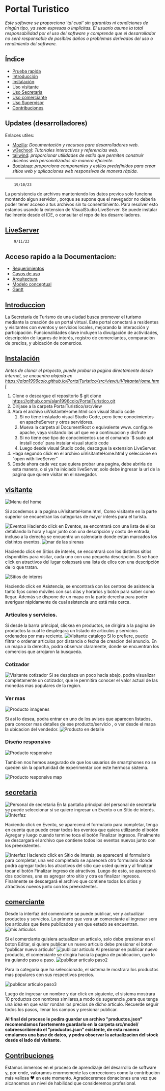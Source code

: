 # Portal Turistico

_Este software se proporciona 'tal cual' sin garantías ni condiciones de ningún tipo, ya sean expresas o implícitas. El usuario asume la total responsabilidad por el uso del software y comprende que el desarrollador no será responsable de posibles daños o problemas derivados del uso o rendimiento del software._
## Índice
- [Prueba rapida](https://alan1996colo.github.io/PortalTuristico/src/view/uiVisitanteHome.html)
- [Introducción](#introduccion)
- [Instalación](#instalación)
- [Uso visitante](#visitante)
- [Uso Secretaria](#secretaria)
- [Uso comerciante](#comerciante)
- [Uso Supervisor](#supervisor)
- [Contribuciones](#contribuciones)

## Updates (desarrolladores)
Enlaces utiles:

- [Mozilla](https://developer.mozilla.org/es/): *Documentación y recursos para desarrolladores web*.
- [w3school](https://www.w3schools.com/): _Tutoriales interactivos y referencias web_.
- [tailwind](https://tailwindcss.com/docs/installation): _proporcionar utilidades de estilo que permiten construir diseños web personalizados de manera eficiente_.
- [Bootstrap](https://getbootstrap.com/docs/5.2/getting-started/introduction/): *proporciona componentes y estilos predefinidos para crear sitios web y aplicaciones web responsivas de manera rápida*.

------------------------------------------------------------
		19/10/23
		
La persistencia de archivos manteniendo los datos previos solo funciona montando algun servidor , porque se supone que el navegador no deberia poder tener acceso a tus archivos sin tu consentimiento.
Para resolver esto estamos usando la extension de VisualStudio LiveServer.
Se puede instalar facilmente desde el IDE, o consultar el repo de los desarrolladores.

[LiveServer](https://github.com/ritwickdey/vscode-live-server-plus-plus)
------------------------------------------------------------------
		9/11/23
  
 ## Acceso rapido a la Documentacion:
-  [Requerimientos](https://github.com/alan1996colo/PortalTuristico/blob/master/docs/SRS-Portal-Turistico.pdf)
-  [Casos de uso](https://drive.google.com/file/d/19FAd61mSIlAhghX8Roo4W9CKN9HgQOzS/view?usp=sharing)
-  [Arquitectura](https://drive.google.com/file/d/1UUZjI6-6o-RYY2M_ukrtK4pF-QJOCdZ_/view?usp=sharing)
-  [Modelo conceptual](https://drive.google.com/file/d/116j2FeV5MUKVlBiLlnocm33J7B6JeDU7/view?usp=sharing)
-  [Gantt](https://github.com/alan1996colo/PortalTuristico/blob/master/docs/GantPortalTuristico.pdf)


## [Introduccion](#Introduccion)
La Secretaría de Turismo de una ciudad busca promover el turismo mediante la creación de un portal virtual. Este portal conectará a residentes y visitantes con eventos y servicios locales, mejorando la interacción y participación. Funcionalidades clave incluyen la divulgación de actividades, descripción de lugares de interés, registro de comerciantes, comparación de precios, y ubicación de comercios.

## [Instalación](#instalación)
_Antes de clonar el proyecto, puede probar la pagina directamente desde internet, se encuentra alojada en https://alan1996colo.github.io/PortalTuristico/src/view/uiVisitanteHome.html_

1. Clone o descargue el repositorio $ git clone https://github.com/alan1996colo/PortalTuristico.git
2. Dirijase a la carpeta PortalTuristico/src/view
3. Abra el archivo uiVisitanteHome.html con visual Studio code
   1.	Si no tiene instalado visual Studio Code, pero tiene conocimientos en apacheServer y otros servidores.
   2.	Mueva la carpeta al DocumentRoot o equivalente www. configure apache,  vaya visitando las url que ve a continuacion y disfrute
   3.	Si no tiene ese tipo de conocimientos use el comando ´$ sudo apt install code´ para instalar visual studio code
   4.	Luego desde visual Studio code, descague la extension LiveServer.
4. Haga segundo click en el archivo uiVisitanteHome.html y seleccione en "open with liveServer"
5. Desde ahora cada vez que quiera probar una pagina, debe abrirla de esta manera, o si ya ha iniciado liveServer, solo debe ingresar la url de la pagina que quiere visitar en el navegador.


## [visitante](#visitante)
![Menu del home](https://github.com/alan1996colo/PortalTuristico/blob/master/data/menu.png)

Si accedemos a la pagina uiVisitanteHome.html,
Como visitante en la parte superior se encuentran las categorías de mayor interés para el turista.

![Eventos](https://github.com/alan1996colo/PortalTuristico/blob/master/data/eventos.png)
Haciendo click en Eventos, se encontrará con una lista de ellos detallando la hora y lugar junto con una descripción y costo de entrada, incluso a la derecha se encuentra un calendario donde están marcados los distintos eventos.
![mar de las sirenas](https://github.com/alan1996colo/PortalTuristico/blob/master/data/marde.png)

Haciendo click en Sitios de interés, se encontrará con los distintos sitios disponibles para visitar, cada uno con una pequeña descripción. Si se hace click en atractivos del lugar colapsará una lista de ellos con una descripción de lo que tratan.

![Sitios de interes](https://github.com/alan1996colo/PortalTuristico/blob/master/data/sitiosde.png)

Haciendo click en Asistencia, se encontrará con los centros de asistencia tanto fijos como móviles con sus días y horarios y botón para saber como llegar. Además se dispone de un mapa en la parte derecha para poder averiguar rápidamente de cual asistencia uno está más cerca.

### Articulos y servicios.

Si desde la barra principal, clickea en productos, se dirigira a la pagina de productos la cual le desplegara un listado de articulos y servicios ordenados por mas reciente.
![Visitante catalogo](https://github.com/alan1996colo/PortalTuristico/blob/master/data/visitanteCatalogo.png)
Si lo prefiere, puede filtrar o ordenar articulos por distancia o fecha de creacion del anuncio.
En un mapa a la derecha, podra observar claramente, donde se encuentran los comercios que arrojaron la busqueda.

### Cotizador


![Visitante cotizador](https://github.com/alan1996colo/PortalTuristico/blob/master/data/visitanteCotizador.png)
Si se desplaza un poco hacia abajo, podra visualizar completamente un cotizador, que le permitira conocer el valor actual de las monedas mas populares de la region.


### Ver mas
![Producto imagenes](https://github.com/alan1996colo/PortalTuristico/blob/master/data/productoImagenes.png)


Si asi lo desea, podra entrar en uno de los avisos que aparecen listados, para conocer mas detalles de ese producto/servicio , o ver desde el mapa la ubicacion del vendedor.
![Producto en detalle](https://github.com/alan1996colo/PortalTuristico/blob/master/data/productoVistadetalle.png)


### Diseño responsivo
![Producto responsive](https://github.com/alan1996colo/PortalTuristico/blob/master/data/productoresponsive.png)

Tambien nos hemos asegurado de que los usuarios de smartphones no se queden sin la oportunidad de experimentar con este hermoso sistema.

![Producto responsive map](https://github.com/alan1996colo/PortalTuristico/blob/master/data/productoresponsivemap.png)


## [secretaria](#secretaria)

![Personal de secretaria](https://github.com/alan1996colo/PortalTuristico/blob/master/data/psecretaria.png)
En la pantalla principal del personal de secretaría se puede seleccionar si se quiere ingresar un Evento o un Sitio de interés.
![Interfaz](https://github.com/alan1996colo/PortalTuristico/blob/master/data/psinterfaz.png)

Haciendo click en Evento, se aparecerá el formulario para completar, tenga en cuenta que puede crear todos los eventos que quiera utilizando el botón Agregar y luego cuando termine toca el botón Finalizar ingresos. Finalmente se descargará el archivo que contiene todos los eventos nuevos junto con los preexistentes.

![Interfaz](https://github.com/alan1996colo/PortalTuristico/blob/master/data/psinterfaz2.png)
Haciendo click en Sitio de Interés, se aparecerá el formulario para completar, una vez completado se aparecerá otro formulario donde podrá agregar todos los atractivos del sitio que usted quiera y al finalizar tocar el botón Finalizar ingreso de atractivos. Luego de esto, se aparecerá dos opciones, una es agregar otro sitio y otra es finalizar ingresos. Finalmente se descargará el archivo que contiene todos los sitios y atractivos nuevos junto con los preexistentes.

## [comerciante](#comerciante)

Desde la interfaz del comerciante se puede publicar, ver y actualizar productos y servicios.
Lo primero que vera un comerciante al ingresar sera los articulos que tiene publicados y en que estado se encuentran.
![mis articulos](https://github.com/alan1996colo/PortalTuristico/blob/master/data/misArticulos.png)

Si el comerciante quisiera actualizar un articulo, solo debe presionar en el boton Editar, si quiere publicar un nuevo articulo debe presionar el boton "publicar nuevo articulo"
![publicar articulo](https://github.com/alan1996colo/PortalTuristico/blob/master/data/publicarProductoPaso1.png)
Al presionar en publicar nuevo producto, el comerciante se dirigira hacia la pagina de publicacion, que lo ira guiando paso a paso.
![publicar articulo paso2](https://github.com/alan1996colo/PortalTuristico/blob/master/data/publicarProductopaso2.png)

Para la categoria que ha seleccionado, el sistema le mostrara los productos mas populares con sus respectivos precios.

![publicar articulo paso3](https://github.com/alan1996colo/PortalTuristico/blob/master/data/publicarProductoPaso3.png)

Luego de ingresar un nombre y dar click en siguiente, el sistema mostrara 10 productos con nombres similares,a modo de sugerencia ,para que tenga una idea en que valor rondan los precios de dicho articulo.
Recuerde seguir todos los pasos, llenar los campos y presionar publicar.

**Al final del proceso le pedira guardar un archivo "productos.json" recomendamos fuertemente guardarlo en la carpeta src/model/ sobreescribiendo el "productos.json" existente, de esta manera emulamos una base de datos, y podra observar la actualizacion del stock desde el lado del visitante.** 




## [Contribuciones](#contribuciones)

Estamos inmersos en el proceso de aprendizaje del desarrollo de software y, por ende, valoramos enormemente las correcciones como la contribución más valiosa &#9829; en este momento. Agradeceremos donaciones una vez que alcancemos un nivel de habilidad que consideremos profesional.


